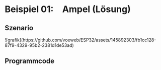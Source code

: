 <h1>Beispiel 01:&emsp;Ampel (Lösung)</h1>

<h2>Szenario</h2>
![grafik](https://github.com/voeweb/ESP32/assets/145892303/fb1cc128-87f9-4329-95b2-2381d1de53ad)


<h2>Programmcode</h2>
